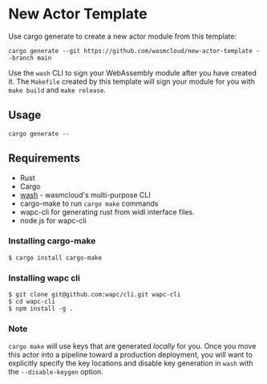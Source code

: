 # New Actor Template

Use cargo generate to create a new actor module from this template:

```
cargo generate --git https://github.com/wasmcloud/new-actor-template --branch main
```

Use the `wash` CLI to sign your WebAssembly module after you have created it. The `Makefile` created by this template will sign your module for you with `make build` and `make release`.

## Usage

```
cargo generate --
```

## Requirements

- Rust
- Cargo
- [wash](https://github.com/wasmcloud/wash) - wasmcloud's multi-purpose CLI
- cargo-make to run `cargo make` commands
- wapc-cli for generating rust from widl interface files.
- node.js for wapc-cli

### Installing cargo-make

```
$ cargo install cargo-make
```

### Installing wapc cli

```
$ git clone git@github.com:wapc/cli.git wapc-cli
$ cd wapc-cli
$ npm install -g .
```

### Note

`cargo make` will use keys that are generated _locally_ for you. Once you move this actor into a pipeline toward a production deployment, you will want to explicitly specify the key locations and disable key generation in `wash` with the `--disable-keygen` option.
